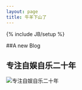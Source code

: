 ```yaml
---
layout: page
title: 牛羊下山了
---
```

{% include JB/setup %}

##A new Blog

## 专注自娱自乐二十年 ##

![专注自娱自乐二十年](http://img5.douban.com/view/photo/photo/public/p2195656447.jpg)
